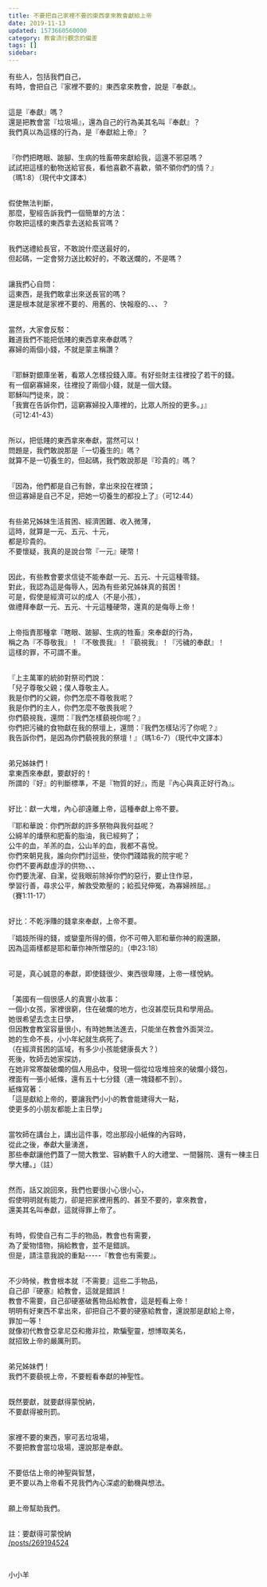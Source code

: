```yaml
---
title: 不要把自己家裡不要的東西拿來教會獻給上帝
date: 2019-11-13
updated: 1573660560000
category: 教會流行觀念的偏差
tags: []
sidebar: 
---
```


<p>有些人，包括我們自己，<br/>
有時，會把自己『家裡不要的』東西拿來教會，說是『奉獻』。</p>
<p><br/>
這是『奉獻』嗎？<br/>
還是把教會當『垃圾場』，還為自己的行為美其名叫『奉獻』？<br/>
我們真以為這樣的行為，是『奉獻給上帝』？</p>
<p><br/>
『你們把瞎眼、跛腳、生病的牲畜帶來獻給我，這還不邪惡嗎？<br/>
試試把這樣的動物送給官長，看他喜歡不喜歡，領不領你們的情？』<br/>
（瑪1:8）（現代中文譯本）</p>
<p><br/>
假使無法判斷，<br/>
那麼，聖經告訴我們一個簡單的方法：<br/>
你敢把這樣的東西拿去送給長官嗎？</p>
<p><br/>
我們送禮給長官，不敢說什麼送最好的，<br/>
但起碼，一定會努力送比較好的，不敢送爛的，不是嗎？</p>
<p><br/>
讓我捫心自問：<br/>
這東西，是我們敢拿出來送長官的嗎？<br/>
還是根本就是家裡不要的、用舊的、快報廢的、、、？</p>
<p><br/>
當然，大家會反駁：<br/>
難道我們不能把低賤的東西拿來奉獻嗎？<br/>
寡婦的兩個小錢，不就是蒙主稱讚？</p>
<p><br/>
『耶穌對銀庫坐著，看眾人怎樣投錢入庫。有好些財主往裡投了若干的錢。<br/>
有一個窮寡婦來，往裡投了兩個小錢，就是一個大錢。<br/>
耶穌叫門徒來，說：<br/>
「我實在告訴你們，這窮寡婦投入庫裡的，比眾人所投的更多。」』<br/>
（可12:41-43）</p>
<p><br/>
所以，把低賤的東西拿來奉獻，當然可以！<br/>
問題是，我們敢說那是『一切養生的』嗎？<br/>
就算不是一切養生的，但起碼，我們敢說那是『珍貴的』嗎？</p>
<p><br/>
『因為，他們都是自己有餘，拿出來投在裡頭；<br/>
但這寡婦是自己不足，把她一切養生的都投上了』（可12:44）</p>
<p><br/>
有些弟兄姊妹生活貧困、經濟困難、收入微薄，<br/>
這時，就算是一元、五元、十元，<br/>
都是珍貴的。<br/>
不要懷疑，我真的是說台幣『一元』硬幣！</p>
<p><br/>
因此，有些教會要求信徒不能奉獻一元、五元、十元這種零錢。<br/>
對此，我認為這是侮辱人，因為有些弟兄姊妹真的貧困！<br/>
可是，假使是經濟可以的成人（不是小孩），<br/>
做禮拜奉獻一元、五元、十元這種硬幣，還真的是侮辱上帝！</p>
<p><br/>
上帝指責那種拿『瞎眼、跛腳、生病的牲畜』來奉獻的行為，<br/>
稱之為『不尊敬我』！『不敬畏我』！『藐視我』！『污穢的奉獻』！<br/>
這樣的罪，不可謂不重。</p>
<p><br/>
『上主萬軍的統帥對祭司們說：<br/>
「兒子尊敬父親；僕人尊敬主人。<br/>
我是你們的父親，你們怎麼不尊敬我呢？<br/>
我是你們的主人，你們怎麼不敬畏我呢？<br/>
你們藐視我，還問：『我們怎樣藐視你呢？』<br/>
你們把污穢的食物獻在我的祭壇上，還問：『我們怎樣玷污了你呢？』<br/>
我告訴你們，是因為你們藐視我的祭壇！』（瑪1:6-7）（現代中文譯本）</p>
<p><br/>
弟兄姊妹們！<br/>
拿東西來奉獻，要獻好的！<br/>
所謂的『好』的判斷標準，不是『物質的好』，而是『內心與真正好行為』。</p>
<p><br/>
好比：獻一大堆，內心卻遠離上帝，這種奉獻上帝不要。</p>
<p>『耶和華說：你們所獻的許多祭物與我何益呢？<br/>
公綿羊的燔祭和肥畜的脂油，我已經夠了；<br/>
公牛的血，羊羔的血，公山羊的血，我都不喜悅。<br/>
你們來朝見我，誰向你們討這些，使你們踐踏我的院宇呢？<br/>
你們不要再獻虛浮的供物、、、<br/>
你們要洗濯、自潔，從我眼前除掉你們的惡行，要止住作惡，<br/>
學習行善，尋求公平，解救受欺壓的；給孤兒伸冤，為寡婦辨屈。』<br/>
（賽1:11-17）</p>
<p><br/>
好比：不乾淨賺的錢拿來奉獻，上帝不要。</p>
<p>『娼妓所得的錢，或孌童所得的價，你不可帶入耶和華你神的殿還願，<br/>
因為這兩樣都是耶和華你神所憎惡的』（申23:18）</p>
<p><br/>
可是，真心誠意的奉獻，即使錢很少、東西很卑賤，上帝一樣悅納。</p>
<p><br/>
「美國有一個很感人的真實小故事：<br/>
一個小女孩，家裡很窮，住在破爛的地方，也沒甚麼玩具和學用品。<br/>
她很希望去念主日學，<br/>
但因教會教室容量很小，有時她無法進去，只能坐在教會外面哭泣。<br/>
她的生命不長，小小年紀就生病死了。<br/>
（在經濟貧困的區域，有多少小孩能健康長大？）<br/>
死後，牧師去她家探訪，<br/>
在她非常寒酸破爛的個人用品中，發現一個從垃圾堆撿來的破爛小錢包，<br/>
裡面有一張小紙條，還有五十七分錢（連一塊錢都不到）。<br/>
紙條寫著：<br/>
「這是獻給上帝的，要讓我們小小的教會能建得大一點，<br/>
使更多的小朋友都能上主日學」</p>
<p><br/>
當牧師在講台上，講出這件事，唸出那段小紙條的內容時，<br/>
從此之後，奉獻大量湧進，<br/>
那些奉獻讓他們蓋了一間大教堂、容納數千人的大禮堂、一間醫院、還有一棟主日學大樓。」（註）</p>
<p><br/>
然而，話又說回來，我們也要很小心很小心，<br/>
假使明明就有能力，卻是把家裡用舊的、甚至不要的，拿來教會，<br/>
還美其名叫奉獻，這就得罪上帝了。</p>
<p><br/>
有時，假使自己有二手的物品，教會也有需要，<br/>
為了愛物惜物，捐給教會，並不是錯誤。<br/>
但是，請注意我說的重點-----『教會也有需要』。</p>
<p><br/>
不少時候，教會根本就『不需要』這些二手物品，<br/>
自己卻『硬塞』給教會，這就是錯誤！<br/>
教會不需要，自己卻硬塞破舊物品給教會，這是輕看上帝！<br/>
明明有好東西不拿出來，卻把自己不要的硬塞給教會，還說那是獻給上帝，<br/>
罪加一等！<br/>
就像初代教會亞拿尼亞和撒非拉，欺騙聖靈，想博取美名，<br/>
就招致上帝的嚴厲刑罰。</p>
<p><br/>
弟兄姊妹們！<br/>
我們不要藐視上帝，不要輕看奉獻的神聖性。</p>
<p><br/>
既然要獻，就要獻得蒙悅納，<br/>
不要獻得被刑罰。</p>
<p><br/>
家裡不要的東西，寧可丟垃圾場，<br/>
不要把教會當垃圾場，還說那是奉獻。</p>
<p><br/>
不要低估上帝的神聖與智慧，<br/>
更不要以為上帝看不見我們內心深處的動機與想法。</p>
<p><br/>
願上帝幫助我們。</p>
<p><br/>
註：要獻得可蒙悅納<br/>
<a href="/posts/269194524" target="_blank">/posts/269194524</a></p>
<p> </p>
<p>小小羊</p>
